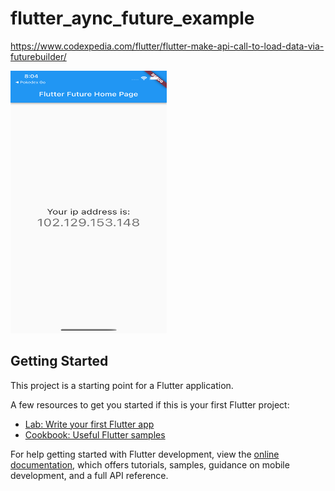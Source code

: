 # flutter_aync_future_example

https://www.codexpedia.com/flutter/flutter-make-api-call-to-load-data-via-futurebuilder/

<img src="https://github.com/codexpedia/flutter_aync_future_example/blob/main/captures/1.png" width="250" height="420" />




## Getting Started

This project is a starting point for a Flutter application.

A few resources to get you started if this is your first Flutter project:

- [Lab: Write your first Flutter app](https://docs.flutter.dev/get-started/codelab)
- [Cookbook: Useful Flutter samples](https://docs.flutter.dev/cookbook)

For help getting started with Flutter development, view the
[online documentation](https://docs.flutter.dev/), which offers tutorials,
samples, guidance on mobile development, and a full API reference.
